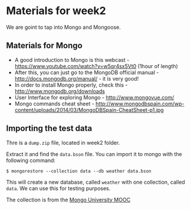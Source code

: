 # Materials for week2

We are goint to tap into Mongo and Mongoose.

## Materials for Mongo

* A good introduction to Mongo is this webcast - https://www.youtube.com/watch?v=w5qr4sx5Vt0 (1hour of length)
* After this, you can just go to the MongoDB official manual - http://docs.mongodb.org/manual/ - it is very good!
* In order to install Mongo properly, check this - http://www.mongodb.org/downloads
* User Interface for exploring Mongo - http://www.mongovue.com/
* Mongo commands cheat sheet - http://www.mongodbspain.com/wp-content/uploads/2014/03/MongoDBSpain-CheatSheet-p1.jpg

## Importing the test data

Thre is a `dump.zip` file, located in week2 folder.

Extract it and find the `data.bson` file. You can import it to mongo with the following command:

```
$ mongorestore --collection data --db weather data.bson
```

This will create a new database, called `weather` with one collection, called `data`. We can use this for testing purposes.

The collection is from the [Mongo University MOOC](https://university.mongodb.com/)
